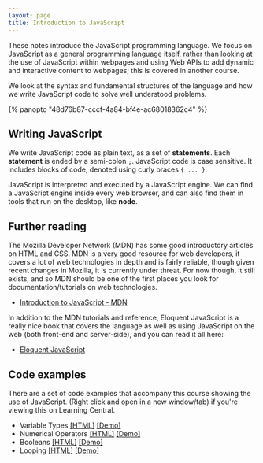 ```yaml
---
layout: page
title: Introduction to JavaScript
---
```


These notes introduce the JavaScript programming language. We focus on JavaScript as a general programming language itself, rather than looking at the use of JavaScript within webpages and using Web APIs to add dynamic and interactive content to webpages; this is covered in another course.

We look at the syntax and fundamental structures of the language and how we write JavaScript code to solve well understood problems.

{% panopto "48d76b87-cccf-4a84-bf4e-ac68018362c4" %}

## Writing JavaScript

We write JavaScript code as plain text, as a set of **statements**. Each **statement** is ended by a semi-colon `;`. JavaScript code is case sensitive. It includes blocks of code, denoted using curly braces `{ ... }`.

JavaScript is interpreted and executed by a JavaScript engine. We can find a JavaScript engine inside every web browser, and can also find them in tools that run on the desktop, like **node**.

## Further reading

The Mozilla Developer Network (MDN) has some good introductory articles on HTML and CSS. MDN is a very good resource for web developers, it covers a lot of web technologies in depth and is fairly reliable, though given recent changes in Mozilla, it is currently under threat. For now though, it still exists, and so MDN should be one of the first places you look for documentation/tutorials on web technologies.

-   [Introduction to JavaScript - MDN](https://developer.mozilla.org/en-US/docs/Web/JavaScript)

In addition to the MDN tutorials and reference, Eloquent JavaScript is a really nice book that covers the language as well as using JavaScript on the web (both front-end and server-side), and you can read it all here:

-   [Eloquent JavaScript](https://eloquentjavascript.net/)

## Code examples

There are a set of code examples that accompany this course showing the use of JavaScript. (Right click and open in a new window/tab) if you're viewing this on Learning Central.

-   Variable Types [[HTML]](https://github.com/martinjc/introduction-to-js/examples/blob/master/2-1/basic-js/types.html) [[Demo]](https://martinjc.github.io/introduction-to-js/examples/basic-js/types.html)
-   Numerical Operators [[HTML]](https://github.com/martinjc/introduction-to-js/examples/blob/master/2-1/basic-js/numbers.html) [[Demo]](https://martinjc.github.io/introduction-to-js/examples/basic-js/numbers.html)
-   Booleans [[HTML]](https://github.com/martinjc/introduction-to-js/examples/blob/master/2-1/basic-js/booleans.html) [[Demo]](https://martinjc.github.io/introduction-to-js/examples/basic-js/booleans.html)
-   Looping [[HTML]](https://github.com/martinjc/introduction-to-js/examples/blob/master/2-1/basic-js/looping.html) [[Demo]](https://martinjc.github.io/introduction-to-js/examples/basic-js/looping.html)
